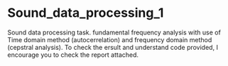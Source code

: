# Sound_data_processing_1
Sound data processing task. fundamental frequency analysis with use of Time domain method (autocerrelation) and frequency domain method (cepstral analysis). 
To check the ersult and understand code provided, I encourage you to check the report attached.
